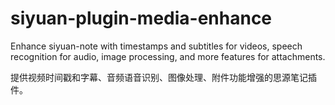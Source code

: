 # siyuan-plugin-media-enhance
Enhance siyuan-note with timestamps and subtitles for videos, speech recognition for audio, image processing, and more features for attachments.

提供视频时间戳和字幕、音频语音识别、图像处理、附件功能增强的思源笔记插件。
